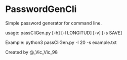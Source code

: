 # PasswordGenCli
Simple password generator for command line.

usage: passCliGen.py [-h] [-l LONGITUD] [-v] [-s SAVE]

Example: python3 passCliGen.py -l 20 -s example.txt

Created by @_Vic_Vic_98
